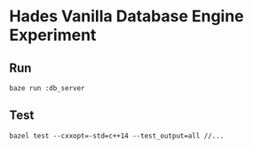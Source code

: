 # Hades Vanilla Database Engine Experiment


## Run

```
baze run :db_server
```

## Test

```
bazel test --cxxopt=-std=c++14 --test_output=all //...
```
